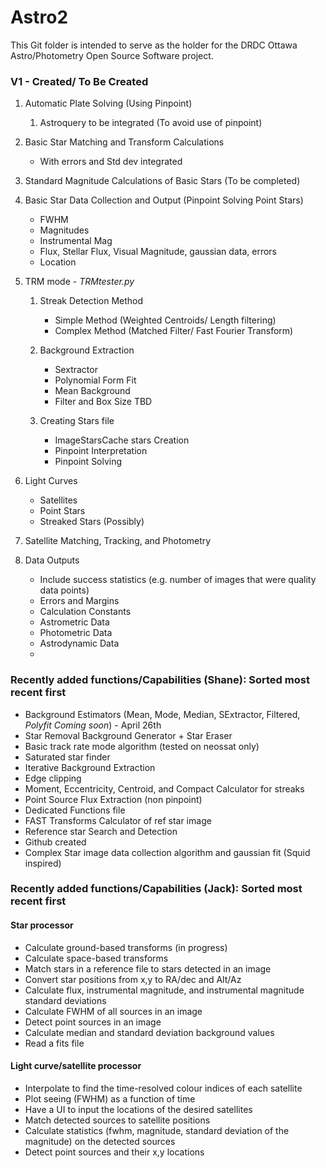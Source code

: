 # Astro2

This Git folder is intended to serve as the holder for the DRDC Ottawa Astro/Photometry Open Source Software project. 

### V1 - Created/ To Be Created
1. Automatic Plate Solving (Using Pinpoint)
    1. Astroquery to be integrated (To avoid use of pinpoint)
3. Basic Star Matching and Transform Calculations
    - With errors and Std dev integrated
4. Standard Magnitude Calculations of Basic Stars (To be completed)
5. Basic Star Data Collection and Output (Pinpoint Solving Point Stars)
      - FWHM
      - Magnitudes
      - Instrumental Mag
      - Flux, Stellar Flux, Visual Magnitude, gaussian data, errors
      - Location

5. TRM mode - _TRMtester.py_
  	1. Streak Detection Method
        - Simple Method (Weighted Centroids/ Length filtering)
        - Complex Method (Matched Filter/ Fast Fourier Transform)

  	2. Background Extraction
        - Sextractor
        - Polynomial Form Fit
        - Mean Background
        - Filter and Box Size TBD
        
     3. Creating Stars file
        - ImageStarsCache stars Creation
        - Pinpoint Interpretation
        - Pinpoint Solving
        
 
6.   Light Curves
        - Satellites
        - Point Stars
        - Streaked Stars (Possibly)


7. Satellite Matching, Tracking, and Photometry
8. Data Outputs
    - Include success statistics (e.g. number of images that were quality data points)
    - Errors and Margins
    - Calculation Constants
    - Astrometric Data
    - Photometric Data
    - Astrodynamic Data
    - 

### Recently added functions/Capabilities (Shane): Sorted most recent first
- Background Estimators (Mean, Mode, Median, SExtractor, Filtered, _Polyfit Coming soon_) - April 26th
- Star Removal Background Generator + Star Eraser
- Basic track rate mode algorithm (tested on neossat only)
- Saturated star finder
- Iterative Background Extraction
- Edge clipping
- Moment, Eccentricity, Centroid, and Compact Calculator for streaks
- Point Source Flux Extraction (non pinpoint)
- Dedicated Functions file
- FAST Transforms Calculator of ref star image
- Reference star Search and Detection
- Github created
- Complex Star image data collection algorithm and gaussian fit (Squid inspired)
### Recently added functions/Capabilities (Jack): Sorted most recent first
#### Star processor
- Calculate ground-based transforms (in progress)
- Calculate space-based transforms
- Match stars in a reference file to stars detected in an image
- Convert star positions from x,y to RA/dec and Alt/Az
- Calculate flux, instrumental magnitude, and instrumental magnitude standard deviations
- Calculate FWHM of all sources in an image
- Detect point sources in an image
- Calculate median and standard deviation background values
- Read a fits file
#### Light curve/satellite processor
- Interpolate to find the time-resolved colour indices of each satellite
- Plot seeing (FWHM) as a function of time
- Have a UI to input the locations of the desired satellites
- Match detected sources to satellite positions
- Calculate statistics (fwhm, magnitude, standard deviation of the magnitude) on the detected sources
- Detect point sources and their x,y locations
